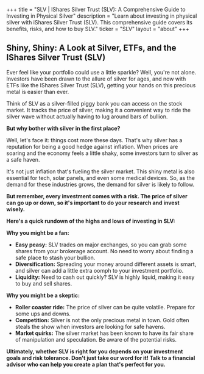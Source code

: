 +++
title = "SLV |  IShares Silver Trust (SLV): A Comprehensive Guide to Investing in Physical Silver"
description = "Learn about investing in physical silver with iShares Silver Trust (SLV). This comprehensive guide covers its benefits, risks, and how to buy SLV."
ticker = "SLV"
layout = "about"
+++

        


## Shiny, Shiny: A Look at Silver, ETFs, and the IShares Silver Trust (SLV)

Ever feel like your portfolio could use a little sparkle?  Well, you're not alone.  Investors have been drawn to the allure of silver for ages, and now with ETFs like the IShares Silver Trust (SLV),  getting your hands on this precious metal is easier than ever. 

Think of SLV as a silver-filled piggy bank you can access on the stock market. It tracks the price of silver, making it a convenient way to ride the silver wave without actually having to lug around bars of bullion.

**But why bother with silver in the first place?**

Well, let's face it: things cost more these days. That's why silver has a reputation for being a good hedge against inflation.  When prices are soaring and the economy feels a little shaky, some investors turn to silver as a safe haven.

It's not just inflation that's fueling the silver market.  This shiny metal is also essential for tech, solar panels, and even some medical devices.  So, as the demand for these industries grows, the demand for silver is likely to follow.

**But remember, every investment comes with a risk.  The price of silver can go up or down, so it's important to do your research and invest wisely.**

**Here's a quick rundown of the highs and lows of investing in SLV:**

**Why you might be a fan:**

* **Easy peasy:**  SLV trades on major exchanges, so you can grab some shares from your brokerage account.  No need to worry about finding a safe place to stash your bullion.
* **Diversification:**  Spreading your money around different assets is smart, and silver can add a little extra oomph to your investment portfolio.
* **Liquidity:** Need to cash out quickly? SLV is highly liquid, making it easy to buy and sell shares.

**Why you might be a skeptic:**

* **Roller coaster ride:**  The price of silver can be quite volatile.  Prepare for some ups and downs.
* **Competition:**  Silver is not the only precious metal in town.  Gold often steals the show when investors are looking for safe havens. 
* **Market quirks:** The silver market has been known to have its fair share of manipulation and speculation.  Be aware of the potential risks.

**Ultimately, whether SLV is right for you depends on your investment goals and risk tolerance.  Don't just take our word for it!  Talk to a financial advisor who can help you create a plan that's perfect for you.** 

        